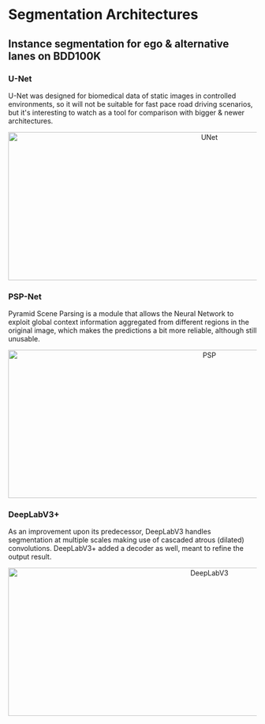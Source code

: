 # Segmentation Architectures

## Instance segmentation for ego & alternative lanes on BDD100K

### U-Net

U-Net was designed for biomedical data of static images in controlled environments, so it will not be suitable for fast pace road driving scenarios, but it's interesting to watch as a tool for comparison with bigger & newer architectures.

<p align="center">
  <img src="https://thumbs.gfycat.com/HandmadeShorttermAsiandamselfly-size_restricted.gif" alt="UNet" width="800" height="300">
</p>

### PSP-Net

Pyramid Scene Parsing is a module that allows the Neural Network to exploit global context information aggregated from different regions in the original image, which makes the predictions a bit more reliable, although still unusable.

<p align="center">
  <img src="https://thumbs.gfycat.com/DisloyalUnlinedAnaconda-size_restricted.gif" alt="PSP" width="800" height="300">
</p>


### DeepLabV3+

As an improvement upon its predecessor, DeepLabV3 handles segmentation at multiple scales making use of cascaded atrous (dilated) convolutions. DeepLabV3+ added a decoder as well, meant to refine the output result. 

<p align="center">
  <img src="https://thumbs.gfycat.com/ApprehensiveVacantCockroach-size_restricted.gif" alt="DeepLabV3" width="800" height="300">
</p>


